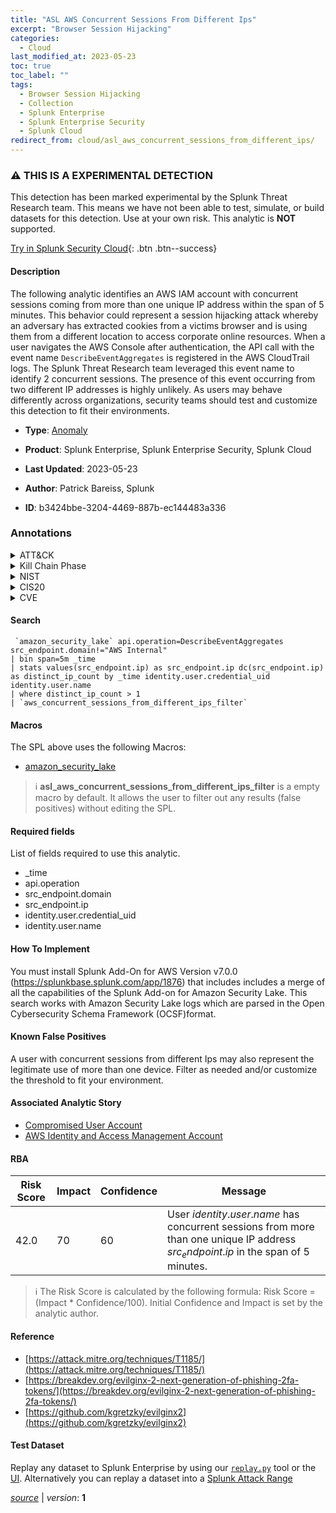 ```yaml
---
title: "ASL AWS Concurrent Sessions From Different Ips"
excerpt: "Browser Session Hijacking"
categories:
  - Cloud
last_modified_at: 2023-05-23
toc: true
toc_label: ""
tags:
  - Browser Session Hijacking
  - Collection
  - Splunk Enterprise
  - Splunk Enterprise Security
  - Splunk Cloud
redirect_from: cloud/asl_aws_concurrent_sessions_from_different_ips/
---
```


### :warning: THIS IS A EXPERIMENTAL DETECTION
This detection has been marked experimental by the Splunk Threat Research team. This means we have not been able to test, simulate, or build datasets for this detection. Use at your own risk. This analytic is **NOT** supported.


[Try in Splunk Security Cloud](https://www.splunk.com/en_us/cyber-security.html){: .btn .btn--success}

#### Description

The following analytic identifies an AWS IAM account with concurrent sessions coming from more than one unique IP address within the span of 5 minutes. This behavior could represent a session hijacking attack whereby an adversary has extracted cookies from a victims browser and is using them from a different location to access corporate online resources. When a user navigates the AWS Console after authentication, the API call with the event name `DescribeEventAggregates` is registered in the AWS CloudTrail logs. The Splunk Threat Research team leveraged this event name to identify 2 concurrent sessions. The presence of this event occurring from two different IP addresses is highly unlikely. As users may behave differently across organizations, security teams should test and customize this detection to fit their environments.

- **Type**: [Anomaly](https://github.com/splunk/security_content/wiki/Detection-Analytic-Types)
- **Product**: Splunk Enterprise, Splunk Enterprise Security, Splunk Cloud

- **Last Updated**: 2023-05-23
- **Author**: Patrick Bareiss, Splunk
- **ID**: b3424bbe-3204-4469-887b-ec144483a336

### Annotations
<details>
  <summary>ATT&CK</summary>

<div markdown="1">

#### [ATT&CK](https://attack.mitre.org/)

| ID          | Technique   | Tactic         |
| ----------- | ----------- |--------------- |
| [T1185](https://attack.mitre.org/techniques/T1185/) | Browser Session Hijacking | Collection |

</div>
</details>


<details>
  <summary>Kill Chain Phase</summary>

<div markdown="1">

* Exploitation


</div>
</details>


<details>
  <summary>NIST</summary>

<div markdown="1">

* DE.AE



</div>
</details>

<details>
  <summary>CIS20</summary>

<div markdown="1">

* CIS 10



</div>
</details>

<details>
  <summary>CVE</summary>

<div markdown="1">


</div>
</details>


#### Search

```
 `amazon_security_lake` api.operation=DescribeEventAggregates src_endpoint.domain!="AWS Internal" 
| bin span=5m _time 
| stats values(src_endpoint.ip) as src_endpoint.ip dc(src_endpoint.ip) as distinct_ip_count by _time identity.user.credential_uid identity.user.name 
| where distinct_ip_count > 1 
| `aws_concurrent_sessions_from_different_ips_filter`
```

#### Macros
The SPL above uses the following Macros:
* [amazon_security_lake](https://github.com/splunk/security_content/blob/develop/macros/amazon_security_lake.yml)

> :information_source:
> **asl_aws_concurrent_sessions_from_different_ips_filter** is a empty macro by default. It allows the user to filter out any results (false positives) without editing the SPL.



#### Required fields
List of fields required to use this analytic.
* _time
* api.operation
* src_endpoint.domain
* src_endpoint.ip
* identity.user.credential_uid
* identity.user.name



#### How To Implement
You must install Splunk Add-On for AWS Version v7.0.0 (https://splunkbase.splunk.com/app/1876) that includes includes a merge of all the capabilities of the Splunk Add-on for Amazon Security Lake. This search works with Amazon Security Lake logs which are parsed in the Open Cybersecurity Schema Framework (OCSF)format.
#### Known False Positives
A user with concurrent sessions from different Ips may also represent the legitimate use of more than one device. Filter as needed and/or customize the threshold to fit your environment.

#### Associated Analytic Story
* [Compromised User Account](/stories/compromised_user_account)
* [AWS Identity and Access Management Account](/stories/aws_identity_and_access_management_account)




#### RBA

| Risk Score  | Impact      | Confidence   | Message      |
| ----------- | ----------- |--------------|--------------|
| 42.0 | 70 | 60 | User $identity.user.name$ has concurrent sessions from more than one unique IP address $src_endpoint.ip$ in the span of 5 minutes. |


> :information_source:
> The Risk Score is calculated by the following formula: Risk Score = (Impact * Confidence/100). Initial Confidence and Impact is set by the analytic author.


#### Reference

* [https://attack.mitre.org/techniques/T1185/](https://attack.mitre.org/techniques/T1185/)
* [https://breakdev.org/evilginx-2-next-generation-of-phishing-2fa-tokens/](https://breakdev.org/evilginx-2-next-generation-of-phishing-2fa-tokens/)
* [https://github.com/kgretzky/evilginx2](https://github.com/kgretzky/evilginx2)



#### Test Dataset
Replay any dataset to Splunk Enterprise by using our [`replay.py`](https://github.com/splunk/attack_data#using-replaypy) tool or the [UI](https://github.com/splunk/attack_data#using-ui).
Alternatively you can replay a dataset into a [Splunk Attack Range](https://github.com/splunk/attack_range#replay-dumps-into-attack-range-splunk-server)




[*source*](https://github.com/splunk/security_content/tree/develop/detections/cloud/asl_aws_concurrent_sessions_from_different_ips.yml) \| *version*: **1**